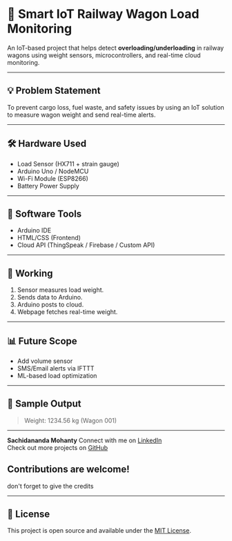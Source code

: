# 🚆 Smart IoT Railway Wagon Load Monitoring

An IoT-based project that helps detect **overloading/underloading** in railway wagons using weight sensors, microcontrollers, and real-time cloud monitoring.

---

## 💡 Problem Statement
To prevent cargo loss, fuel waste, and safety issues by using an IoT solution to measure wagon weight and send real-time alerts.

---

## 🛠 Hardware Used
- Load Sensor (HX711 + strain gauge)
- Arduino Uno / NodeMCU
- Wi-Fi Module (ESP8266)
- Battery Power Supply

---

## 🧰 Software Tools
- Arduino IDE
- HTML/CSS (Frontend)
- Cloud API (ThingSpeak / Firebase / Custom API)

---

## 📶 Working
1. Sensor measures load weight.
2. Sends data to Arduino.
3. Arduino posts to cloud.
4. Webpage fetches real-time weight.

---


## 📊 Future Scope
- Add volume sensor
- SMS/Email alerts via IFTTT
- ML-based load optimization

---

## 🧪 Sample Output
> Weight: 1234.56 kg (Wagon 001)

---

**Sachidananda Mohanty** 
Connect with me on [LinkedIn](https://linkedin.com/in/sachidananda-mohanty-2217as)  
Check out more projects on [GitHub](https://github.com/SA-chin-2003)

## Contributions are welcome!
don't forget to give the credits

---

## 📃 License

This project is open source and available under the [MIT License](LICENSE).
